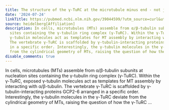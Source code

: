 ```yaml
---
title: The structure of the γ-TuRC at the microtubule minus end - not just one solution
date: '2024-07-24'
linkTitle: https://pubmed.ncbi.nlm.nih.gov/39044599/?utm_source=curl&utm_medium=rss&utm_campaign=pubmed-2&utm_content=1FakS-2QOkCT8HsMOQP1bCRQ4YzyumYOmxmF0moLsQ3dFB1E9V&fc=20220326224207&ff=20240724183054&v=2.18.0.post9+e462414
source: heidelberg[Affiliation]
description: In cells, microtubules (MTs) assemble from α/β-tubulin subunits at nucleation
  sites containing the γ-tubulin ring complex (γ-TuRC). Within the γ-TuRC, exposed
  γ-tubulin molecules act as templates for MT assembly by interacting with α/β-tubulin.
  The vertebrate γ-TuRC is scaffolded by γ-tubulin-interacting proteins GCP2-6 arranged
  in a specific order. Interestingly, the γ-tubulin molecules in the γ-TuRC deviate
  from the cylindrical geometry of MTs, raising the question of how the γ-TuRC ...
disable_comments: true
---
```

In cells, microtubules (MTs) assemble from α/β-tubulin subunits at nucleation sites containing the γ-tubulin ring complex (γ-TuRC). Within the γ-TuRC, exposed γ-tubulin molecules act as templates for MT assembly by interacting with α/β-tubulin. The vertebrate γ-TuRC is scaffolded by γ-tubulin-interacting proteins GCP2-6 arranged in a specific order. Interestingly, the γ-tubulin molecules in the γ-TuRC deviate from the cylindrical geometry of MTs, raising the question of how the γ-TuRC ...
